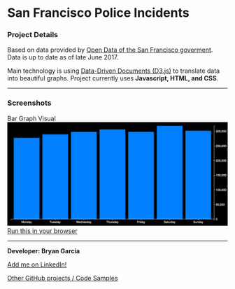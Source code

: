 # San Francisco Police Incidents

### Project Details

Based on data provided by [Open Data of the San Francisco goverment](https://data.sfgov.org/Public-Safety/Police-Department-Incidents/tmnf-yvry). Data is up to date as of late June 2017.

Main technology is using [Data-Driven Documents (D3.js)](https://d3js.org) to translate data into beautiful graphs. Project currently uses **Javascript, HTML, and CSS**. 

***
### Screenshots

Bar Graph Visual 
![alt text](https://raw.githubusercontent.com/bryangarcia831/incidents-sf-viz/master/screenshots/Bar_Graph_of_SF_Incidents.jpg "Bar Graph")
[Run this in your browser](https://cdn.rawgit.com/bryangarcia831/incidents-sf-viz/7ac1ea28/barGraphCrimes.html)


***

**Developer: Bryan Garcia**

[Add me on LinkedIn!](https://www.linkedin.com/in/bryangarcia831 "LinkedIn")

[Other GitHub projects / Code Samples](https://github.com/bryangarcia831)
